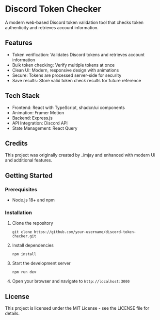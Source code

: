 # Discord Token Checker

A modern web-based Discord token validation tool that checks token authenticity and retrieves account information.

## Features

- Token verification: Validates Discord tokens and retrieves account information
- Bulk token checking: Verify multiple tokens at once
- Clean UI: Modern, responsive design with animations
- Secure: Tokens are processed server-side for security
- Save results: Store valid token check results for future reference

## Tech Stack

- Frontend: React with TypeScript, shadcn/ui components
- Animation: Framer Motion
- Backend: Express.js
- API Integration: Discord API
- State Management: React Query

## Credits

This project was originally created by _imjay and enhanced with modern UI and additional features.

## Getting Started

### Prerequisites

- Node.js 18+ and npm

### Installation

1. Clone the repository
   ```
   git clone https://github.com/your-username/discord-token-checker.git
   ```

2. Install dependencies
   ```
   npm install
   ```

3. Start the development server
   ```
   npm run dev
   ```

4. Open your browser and navigate to `http://localhost:3000`

## License

This project is licensed under the MIT License - see the LICENSE file for details.